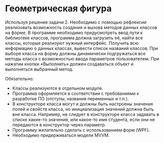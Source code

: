 # Геометрическая фигура
Используя решение задачи 2. Необходимо с помощью рефлексии реализовать возможность создания  и вызова методов данных классов на форме. В программе необходимо предусмотреть ввод пути к библиотеке классов, программа должна загрузить её, найти все классы, которые реализуют нужный интерфейс.  Получить всю информацию о данных классах, вывести список названий классов. При выборе класса на форму должны динамически подгружаться все методы класса с возможностью ввода параметров пользователем. При нажатии кнопки «Выполнить» должен создаваться объект и выполняться выбранный метод.

Обязательно: 
* Классы реализуются в отдельном модуле. 
* Программа оформляется в соответствии с требованиями к разработке ПО (отступы, названия переменных и т.п.). 
* В конструкторе класса могут и должны быть настроены значения полей и свойств класса, но инициализация значений должна быть вне класса. Например, не следует в конструкторе класса задавать в списке какие-то значения, или какое-то имя студента, если они не передаются в конструктор через параметр.
* Программу желательно сделать с использованием форм (WPF).
* Необходимо придерживаться модели MVVM.
